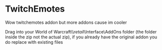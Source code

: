 # TwitchEmotes
Wow twitchemotes addon but more addons cause im cooler




Drag into your World of Warcraft\\\\_retail_\Interface\AddOns folder (the folder inside the zip not the actual zip), if you already have the original addon you do replace with existing files
